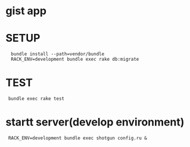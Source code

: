 # gist app

# SETUP
```
  bundle install --path=vendor/bundle
  RACK_ENV=development bundle exec rake db:migrate
```

# TEST
```
 bundle exec rake test
``` 

# startt server(develop environment)
```
 RACK_ENV=development bundle exec shotgun config.ru &
```
